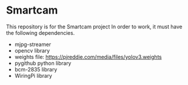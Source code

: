 # Smartcam
This repository is for the Smartcam project
In order to work, it must have the following dependencies. 
- mjpg-streamer
- opencv library 
- weights file: https://pjreddie.com/media/files/yolov3.weights
- pygithub python library
- bcm-2835 library
- WiringPi library
